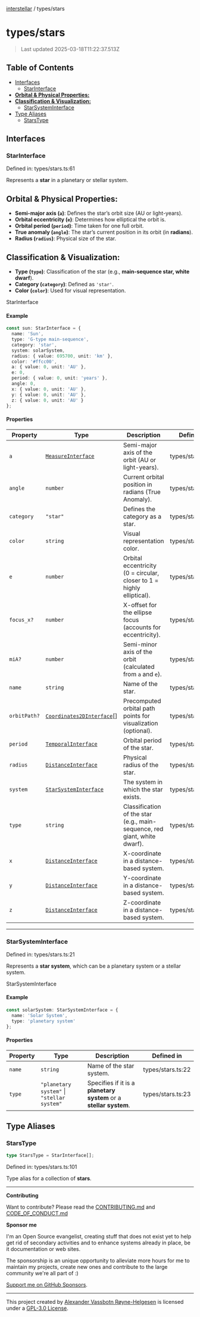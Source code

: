[interstellar](../README.md) / types/stars

# types/stars

> Last updated 2025-03-18T11:22:37.513Z

## Table of Contents

- [Interfaces](#interfaces)
  - [StarInterface](#starinterface)
- [**Orbital & Physical Properties:**](#orbital--physical-properties)
- [**Classification & Visualization:**](#classification--visualization)
  - [StarSystemInterface](#starsysteminterface)
- [Type Aliases](#type-aliases)
  - [StarsType](#starstype)

## Interfaces

### StarInterface

Defined in: types/stars.ts:61

Represents a **star** in a planetary or stellar system.

## **Orbital & Physical Properties:**

- **Semi-major axis (`a`)**: Defines the star’s orbit size (AU or light-years).
- **Orbital eccentricity (`e`)**: Determines how elliptical the orbit is.
- **Orbital period (`period`)**: Time taken for one full orbit.
- **True anomaly (`angle`)**: The star’s current position in its orbit (in
  **radians**).
- **Radius (`radius`)**: Physical size of the star.

## **Classification & Visualization:**

- **Type (`type`)**: Classification of the star (e.g., **main-sequence star,
  white dwarf**).
- **Category (`category`)**: Defined as `'star'`.
- **Color (`color`)**: Used for visual representation.

StarInterface

#### Example

```ts
const sun: StarInterface = {
  name: 'Sun',
  type: 'G-type main-sequence',
  category: 'star',
  system: solarSystem,
  radius: { value: 695700, unit: 'km' },
  color: '#ffcc00',
  a: { value: 0, unit: 'AU' },
  e: 0,
  period: { value: 0, unit: 'years' },
  angle: 0,
  x: { value: 0, unit: 'AU' },
  y: { value: 0, unit: 'AU' },
  z: { value: 0, unit: 'AU' }
};
```

#### Properties

| Property                          | Type                                                             | Description                                                               | Defined in        |
| --------------------------------- | ---------------------------------------------------------------- | ------------------------------------------------------------------------- | ----------------- |
| <a id="a" /> `a`                  | [`MeasureInterface`](distance.md#measureinterface)               | Semi-major axis of the orbit (AU or light-years).                         | types/stars.ts:75 |
| <a id="angle" /> `angle`          | `number`                                                         | Current orbital position in radians (True Anomaly).                       | types/stars.ts:83 |
| <a id="category" /> `category`    | `"star"`                                                         | Defines the category as a star.                                           | types/stars.ts:67 |
| <a id="color" /> `color`          | `string`                                                         | Visual representation color.                                              | types/stars.ts:73 |
| <a id="e" /> `e`                  | `number`                                                         | Orbital eccentricity (0 = circular, closer to 1 = highly elliptical).     | types/stars.ts:77 |
| <a id="focus_x" /> `focus_x?`     | `number`                                                         | X-offset for the ellipse focus (accounts for eccentricity).               | types/stars.ts:81 |
| <a id="mia" /> `miA?`             | `number`                                                         | Semi-minor axis of the orbit (calculated from `a` and `e`).               | types/stars.ts:79 |
| <a id="name" /> `name`            | `string`                                                         | Name of the star.                                                         | types/stars.ts:63 |
| <a id="orbitpath" /> `orbitPath?` | [`Coordinates2DInterface`](planets.md#coordinates2dinterface)\[] | Precomputed orbital path points for visualization (optional).             | types/stars.ts:93 |
| <a id="period" /> `period`        | [`TemporalInterface`](temporal.md#temporalinterface)             | Orbital period of the star.                                               | types/stars.ts:91 |
| <a id="radius" /> `radius`        | [`DistanceInterface`](distance.md#distanceinterface)             | Physical radius of the star.                                              | types/stars.ts:71 |
| <a id="system" /> `system`        | [`StarSystemInterface`](stars.md#starsysteminterface)            | The system in which the star exists.                                      | types/stars.ts:69 |
| <a id="type" /> `type`            | `string`                                                         | Classification of the star (e.g., main-sequence, red giant, white dwarf). | types/stars.ts:65 |
| <a id="x" /> `x`                  | [`DistanceInterface`](distance.md#distanceinterface)             | X-coordinate in a distance-based system.                                  | types/stars.ts:85 |
| <a id="y" /> `y`                  | [`DistanceInterface`](distance.md#distanceinterface)             | Y-coordinate in a distance-based system.                                  | types/stars.ts:87 |
| <a id="z" /> `z`                  | [`DistanceInterface`](distance.md#distanceinterface)             | Z-coordinate in a distance-based system.                                  | types/stars.ts:89 |

---

### StarSystemInterface

Defined in: types/stars.ts:21

Represents a **star system**, which can be a planetary system or a stellar
system.

StarSystemInterface

#### Example

```ts
const solarSystem: StarSystemInterface = {
  name: 'Solar System',
  type: 'planetary system'
};
```

#### Properties

| Property                 | Type                                       | Description                                                        | Defined in        |
| ------------------------ | ------------------------------------------ | ------------------------------------------------------------------ | ----------------- |
| <a id="name-1" /> `name` | `string`                                   | Name of the star system.                                           | types/stars.ts:22 |
| <a id="type-1" /> `type` | `"planetary system"` \| `"stellar system"` | Specifies if it is a **planetary system** or a **stellar system**. | types/stars.ts:23 |

## Type Aliases

### StarsType

```ts
type StarsType = StarInterface[];
```

Defined in: types/stars.ts:101

Type alias for a collection of **stars**.

---

**Contributing**

Want to contribute? Please read the
[CONTRIBUTING.md](https://github.com/phun-ky/interstellar/blob/main/CONTRIBUTING.md)
and
[CODE_OF_CONDUCT.md](https://github.com/phun-ky/interstellar/blob/main/CODE_OF_CONDUCT.md)

**Sponsor me**

I'm an Open Source evangelist, creating stuff that does not exist yet to help
get rid of secondary activities and to enhance systems already in place, be it
documentation or web sites.

The sponsorship is an unique opportunity to alleviate more hours for me to
maintain my projects, create new ones and contribute to the large community
we're all part of :)

[Support me on GitHub Sponsors](https://github.com/sponsors/phun-ky).

---

This project created by [Alexander Vassbotn Røyne-Helgesen](http://phun-ky.net)
is licensed under a [GPL-3.0
License](https://choosealicense.com/licenses/gpl-3.0/).

